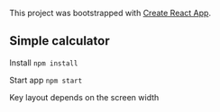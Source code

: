 This project was bootstrapped with [Create React App](https://github.com/facebookincubator/create-react-app).

## Simple calculator

Install `npm install`



Start app `npm start`



Key layout depends on the screen width
